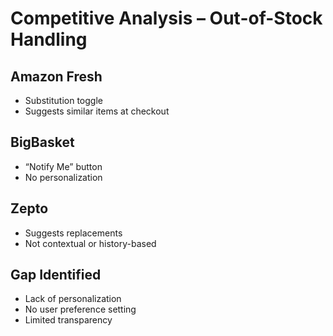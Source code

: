 # Competitive Analysis – Out-of-Stock Handling

## Amazon Fresh
- Substitution toggle
- Suggests similar items at checkout

## BigBasket
- “Notify Me” button
- No personalization

## Zepto
- Suggests replacements
- Not contextual or history-based

## Gap Identified
- Lack of personalization
- No user preference setting
- Limited transparency
